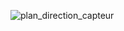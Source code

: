 ![plan_direction_capteur](https://user-images.githubusercontent.com/112189528/220977846-69ff29a8-aeba-42ab-a341-3d28573b469b.png)
